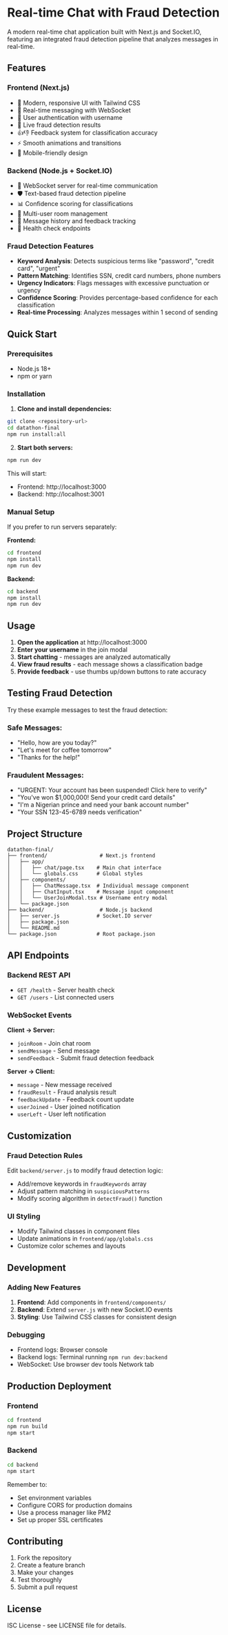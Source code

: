 # Real-time Chat with Fraud Detection

A modern real-time chat application built with Next.js and Socket.IO, featuring an integrated fraud detection pipeline that analyzes messages in real-time.

## Features

### Frontend (Next.js)
- 🎨 Modern, responsive UI with Tailwind CSS
- 💬 Real-time messaging with WebSocket
- 👤 User authentication with username
- 🚨 Live fraud detection results
- 👍👎 Feedback system for classification accuracy
- ⚡ Smooth animations and transitions
- 📱 Mobile-friendly design

### Backend (Node.js + Socket.IO)
- 🔌 WebSocket server for real-time communication
- 🛡️ Text-based fraud detection pipeline
- 📊 Confidence scoring for classifications
- 👥 Multi-user room management
- 📝 Message history and feedback tracking
- 🏥 Health check endpoints

### Fraud Detection Features
- **Keyword Analysis**: Detects suspicious terms like "password", "credit card", "urgent"
- **Pattern Matching**: Identifies SSN, credit card numbers, phone numbers
- **Urgency Indicators**: Flags messages with excessive punctuation or urgency
- **Confidence Scoring**: Provides percentage-based confidence for each classification
- **Real-time Processing**: Analyzes messages within 1 second of sending

## Quick Start

### Prerequisites
- Node.js 18+ 
- npm or yarn

### Installation

1. **Clone and install dependencies:**
```bash
git clone <repository-url>
cd datathon-final
npm run install:all
```

2. **Start both servers:**
```bash
npm run dev
```

This will start:
- Frontend: http://localhost:3000
- Backend: http://localhost:3001

### Manual Setup

If you prefer to run servers separately:

**Frontend:**
```bash
cd frontend
npm install
npm run dev
```

**Backend:**
```bash
cd backend
npm install
npm run dev
```

## Usage

1. **Open the application** at http://localhost:3000
2. **Enter your username** in the join modal
3. **Start chatting** - messages are analyzed automatically
4. **View fraud results** - each message shows a classification badge
5. **Provide feedback** - use thumbs up/down buttons to rate accuracy

## Testing Fraud Detection

Try these example messages to test the fraud detection:

### Safe Messages:
- "Hello, how are you today?"
- "Let's meet for coffee tomorrow"
- "Thanks for the help!"

### Fraudulent Messages:
- "URGENT: Your account has been suspended! Click here to verify"
- "You've won $1,000,000! Send your credit card details"
- "I'm a Nigerian prince and need your bank account number"
- "Your SSN 123-45-6789 needs verification"

## Project Structure

```
datathon-final/
├── frontend/                 # Next.js frontend
│   ├── app/
│   │   ├── chat/page.tsx    # Main chat interface
│   │   └── globals.css      # Global styles
│   ├── components/
│   │   ├── ChatMessage.tsx  # Individual message component
│   │   ├── ChatInput.tsx    # Message input component
│   │   └── UserJoinModal.tsx # Username entry modal
│   └── package.json
├── backend/                  # Node.js backend
│   ├── server.js            # Socket.IO server
│   ├── package.json
│   └── README.md
└── package.json             # Root package.json
```

## API Endpoints

### Backend REST API
- `GET /health` - Server health check
- `GET /users` - List connected users

### WebSocket Events

**Client → Server:**
- `joinRoom` - Join chat room
- `sendMessage` - Send message
- `sendFeedback` - Submit fraud detection feedback

**Server → Client:**
- `message` - New message received
- `fraudResult` - Fraud analysis result
- `feedbackUpdate` - Feedback count update
- `userJoined` - User joined notification
- `userLeft` - User left notification

## Customization

### Fraud Detection Rules
Edit `backend/server.js` to modify fraud detection logic:
- Add/remove keywords in `fraudKeywords` array
- Adjust pattern matching in `suspiciousPatterns`
- Modify scoring algorithm in `detectFraud()` function

### UI Styling
- Modify Tailwind classes in component files
- Update animations in `frontend/app/globals.css`
- Customize color schemes and layouts

## Development

### Adding New Features
1. **Frontend**: Add components in `frontend/components/`
2. **Backend**: Extend `server.js` with new Socket.IO events
3. **Styling**: Use Tailwind CSS classes for consistent design

### Debugging
- Frontend logs: Browser console
- Backend logs: Terminal running `npm run dev:backend`
- WebSocket: Use browser dev tools Network tab

## Production Deployment

### Frontend
```bash
cd frontend
npm run build
npm start
```

### Backend
```bash
cd backend
npm start
```

Remember to:
- Set environment variables
- Configure CORS for production domains
- Use a process manager like PM2
- Set up proper SSL certificates

## Contributing

1. Fork the repository
2. Create a feature branch
3. Make your changes
4. Test thoroughly
5. Submit a pull request

## License

ISC License - see LICENSE file for details. 